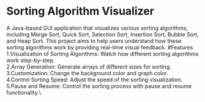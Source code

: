 # Sorting Algorithm Visualizer
A Java-based GUI application that visualizes various sorting algorithms, including Merge Sort, Quick Sort, Selection Sort, Insertion Sort, Bubble Sort, and Heap Sort. This project aims to help users understand how these sorting algorithms work by providing real-time visual feedback.
#Features\
1.Visualization of Sorting Algorithms: Watch how different sorting algorithms work step-by-step.\
2.Array Generation: Generate arrays of different sizes for sorting.\
3.Customization: Change the background color and graph color.\
4.Control Sorting Speed: Adjust the speed of the sorting visualization.\
5.Pause and Resume: Control the sorting process with pause and resume functionality.\
